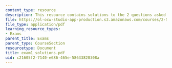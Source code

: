 ```yaml
---
content_type: resource
description: This resource contains solutions to the 2 questions asked in the exam.
file: https://ol-ocw-studio-app-production.s3.amazonaws.com/courses/2-58j-radiative-transfer-spring-2006/c21605f27140e686465e58633828308a_exam1_solutions.pdf
file_type: application/pdf
learning_resource_types:
- Exams
parent_title: Exams
parent_type: CourseSection
resourcetype: Document
title: exam1_solutions.pdf
uid: c21605f2-7140-e686-465e-58633828308a
---
```

